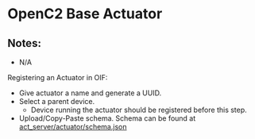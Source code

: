 # OpenC2 Base Actuator

## Notes:
- N/A

Registering an Actuator in OIF:
 - Give actuator a name and generate a UUID.
 - Select a parent device.
    - Device running the actuator should be registered before this step.
 - Upload/Copy-Paste schema. Schema can be found at [act_server/actuator/schema.json](act_server/actuator/schema.json)
